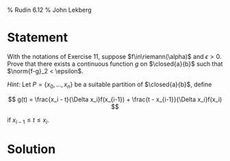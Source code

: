 % Rudin 6.12
% John Lekberg

# Statement

With the notations of Exercise 11, suppose $f\in\riemann(\alpha)$ and $\epsilon > 0$.
Prove that there exists a continuous function $g$ on $\closed{a}{b}$ such that $\norm{f-g}_2 < \epsilon$.

*Hint:* Let $P = \{x_0,\ldots,x_n\}$ be a suitable partition of $\closed{a}{b}$, define

$$
g(t) = \frac{x_i - t}{\Delta x_i}f(x_{i-1}) + \frac{t - x_{i-1}}{\Delta x_i}f(x_i)
$$

if $x_{i-1} \leq t \leq x_i$.

# Solution
